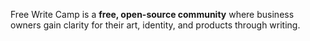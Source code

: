 Free Write Camp is a **free, open-source community** where business owners gain clarity for their art, identity, and products through writing.